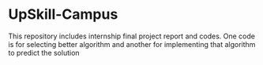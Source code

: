 # UpSkill-Campus
This repository includes internship final project report and codes. One code is for selecting better algorithm and another for implementing that algorithm to predict the solution
